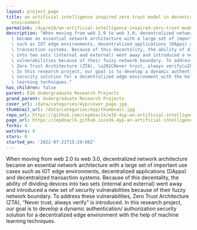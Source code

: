 ```yaml
---
layout: project_page
title: an artificial intelligence inspired zero trust model in decentralized edge
  environment
permalink: /4yp/e16/an-artificial-intelligence-inspired-zero-trust-model-in-decentralized-edge-environment/
description: "When moving from web 2.0 to web 3.0, decentralized network architecture\
  \ became an essential network architecture with a large set of important use cases\
  \ such as IOT edge environments, decentralized applications (DApps) and decentralized\
  \ transaction systems. Because of this decentality, the ability of dividing devices\
  \ into two sets (internal and external) went away and introduced a new set of  security\
  \ vulnerabilities because of their fuzzy network boundary. To address these vulnerabilities,\
  \ Zero Trust Architecture (ZTA), \u201CNever trust, always verify\u201D is introduced.\
  \ In this research project, our goal is to develop a dynamic authentication/ authorization\
  \ security solution for a decentralized edge environment with the help of machine\
  \ learning techniques."
has_children: false
parent: E16 Undergraduate Research Projects
grand_parent: Undergraduate Research Projects
cover_url: /data/categories/4yp/cover_page.jpg
thumbnail_url: /data/categories/4yp/thumbnail.jpg
repo_url: https://github.com/cepdnaclk/e16-4yp-an-artificial-intelligence-inspired-zero-trust-model-in-decentralized-edge-environment
page_url: https://cepdnaclk.github.io/e16-4yp-an-artificial-intelligence-inspired-zero-trust-model-in-decentralized-edge-environment
forks: 4
watchers: 0
stars: 0
started_on: '2022-07-21T15:20:06Z'
---
```


When moving from web 2.0 to web 3.0, decentralized network architecture became an essential network architecture with a large set of important use cases such as IOT edge environments, decentralized applications (DApps) and decentralized transaction systems. Because of this decentality, the ability of dividing devices into two sets (internal and external) went away and introduced a new set of  security vulnerabilities because of their fuzzy network boundary. To address these vulnerabilities, Zero Trust Architecture (ZTA), “Never trust, always verify” is introduced. In this research project, our goal is to develop a dynamic authentication/ authorization security solution for a decentralized edge environment with the help of machine learning techniques.